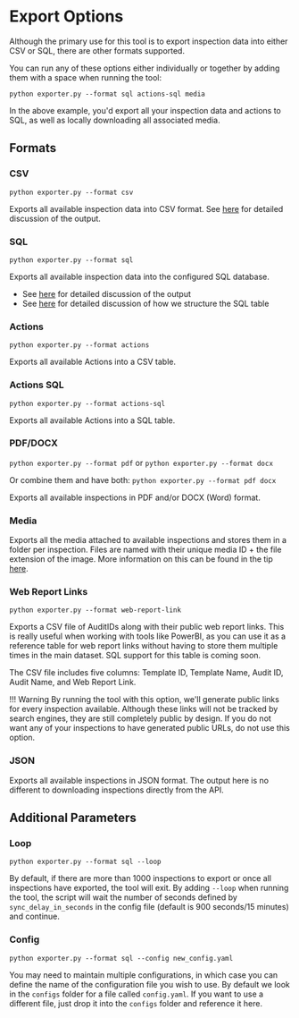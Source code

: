 # Export Options

Although the primary use for this tool is to export inspection data into either CSV or SQL, there are other formats supported. 

You can run any of these options either individually or together by adding them with a space when running the tool:

`python exporter.py --format sql actions-sql media`

In the above example, you'd export all your inspection data and actions to SQL, as well as locally downloading all associated media. 
## Formats 

### CSV

`python exporter.py --format csv`

Exports all available inspection data into CSV format. See [here](../../understanding-the-data/datastructure/) for detailed discussion of the output. 

### SQL

`python exporter.py --format sql`

Exports all available inspection data into the configured SQL database. 

* See [here](../../understanding-the-data/datastructure/) for detailed discussion of the output
* See [here](../../understanding-the-data/the-model/) for detailed discussion of how we structure the SQL table

### Actions
`python exporter.py --format actions`

Exports all available Actions into a CSV table. 

### Actions SQL
`python exporter.py --format actions-sql`

Exports all available Actions into a SQL table. 

### PDF/DOCX

`python exporter.py --format pdf` or `python exporter.py --format docx`

Or combine them and have both: `python exporter.py --format pdf docx`


Exports all available inspections in PDF and/or DOCX (Word) format. 

### Media
Exports all the media attached to available inspections and stores them in a folder per inspection. Files are named with their unique media ID + the file extension of the image. More information on this can be found in the tip [here](../../understanding-the-data/datastructure/#mediahypertextreference). 

### Web Report Links
`python exporter.py --format web-report-link`

Exports a CSV file of AuditIDs along with their public web report links. This is really useful when working with tools like PowerBI, as you can use it as a reference table for web report links without having to store them multiple times in the main dataset. SQL support for this table is coming soon. 

The CSV file includes five columns: Template ID, Template Name, Audit ID, Audit Name, and Web Report Link.

!!! Warning
    By running the tool with this option, we'll generate public links for every inspection available. Although these links will not be tracked by search engines, they are still completely public by design. If you do not want any of your inspections to have generated public URLs, do not use this option. 

### JSON

Exports all available inspections in JSON format. The output here is no different to downloading inspections directly from the API. 


## Additional Parameters

### Loop
`python exporter.py --format sql --loop`

By default, if there are more than 1000 inspections to export or once all inspections have exported, the tool will exit. By adding `--loop` when running the tool, the script will wait the number of seconds defined by `sync_delay_in_seconds` in the config file (default is 900 seconds/15 minutes) and continue.

### Config
`python exporter.py --format sql --config new_config.yaml`

You may need to maintain multiple configurations, in which case you can define the name of the configuration file you wish to use. By default we look in the `configs` folder for a file called `config.yaml`. If you want to use a different file, just drop it into the `configs` folder and reference it here. 

### 